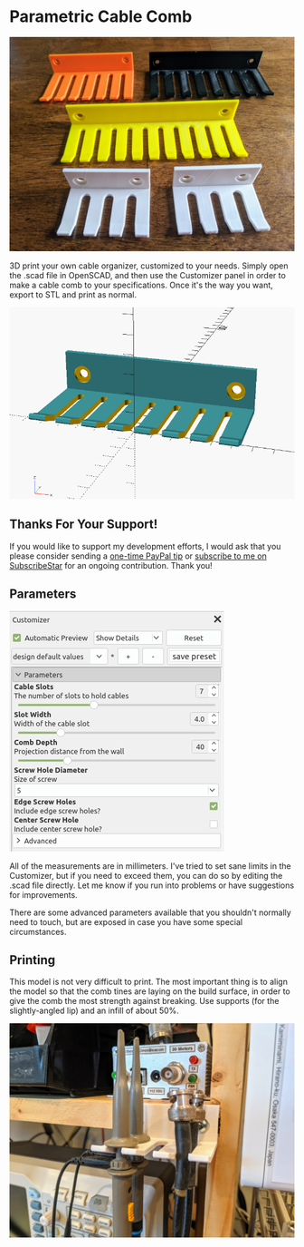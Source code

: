 # Parametric Cable Comb

<img src="CableCombExample1.jpg" width="800px">

3D print your own cable organizer, customized to your needs. Simply open the .scad file in OpenSCAD, and then use the Customizer panel in order to make a cable comb to your specifications. Once it's the way you want, export to STL and print as normal.

<img src="ParametricCableComb1.png" width="800px">

## Thanks For Your Support!

If you would like to support my development efforts, I would ask that you please consider sending a [one-time PayPal tip](https://paypal.me/NT7S) or [subscribe to me on SubscribeStar](https://www.subscribestar.com/nt7s) for an ongoing contribution. Thank you!

## Parameters

<img src="ParametricCableComb2.png">

All of the measurements are in millimeters. I've tried to set sane limits in the Customizer, but if you need to exceed them, you can do so by editing the .scad file directly. Let me know if you run into problems or have suggestions for improvements.

There are some advanced parameters available that you shouldn't normally need to touch, but are exposed in case you have some special circumstances.

## Printing

This model is not very difficult to print. The most important thing is to align the model so that the comb tines are laying on the build surface, in order to give the comb the most strength against breaking. Use supports (for the slightly-angled lip) and an infill of about 50%.

<img src="CableCombExample2.jpg" width="800px">